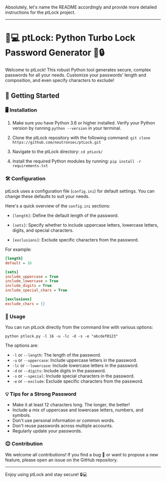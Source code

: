 Absolutely, let's name the README accordingly and provide more detailed instructions for the ptLock project.

---

# 💪💻 ptLock: Python Turbo Lock Password Generator 🎉🔒

Welcome to ptLock! This robust Python tool generates secure, complex passwords for all your needs. Customize your passwords' length and composition, and even specify characters to exclude!

## 🚀 Getting Started

### 🖥️ Installation

1. Make sure you have Python 3.6 or higher installed. Verify your Python version by running `python --version` in your terminal.

2. Clone the ptLock repository with the following command: `git clone https://github.com/neutronsec/ptLock.git`

3. Navigate to the ptLock directory: `cd ptLock/`

4. Install the required Python modules by running: `pip install -r requirements.txt`

### 🛠️ Configuration

ptLock uses a configuration file (`config.ini`) for default settings. You can change these defaults to suit your needs.

Here's a quick overview of the `config.ini` sections:

- `[length]`: Define the default length of the password.

- `[sets]`: Specify whether to include uppercase letters, lowercase letters, digits, and special characters.

- `[exclusions]`: Exclude specific characters from the password.

For example:

```ini
[length]
default = 16

[sets]
include_uppercase = True
include_lowercase = True
include_digits = True
include_special_chars = True

[exclusions]
exclude_chars = {}
```

### 🎯 Usage

You can run ptLock directly from the command line with various options:

```shell
python ptlock.py -l 16 -u -lc -d -s -e "abcdef0123"
```

The options are:

- `-l` or `--length`: The length of the password.
- `-u` or `--uppercase`: Include uppercase letters in the password.
- `-lc` or `--lowercase`: Include lowercase letters in the password.
- `-d` or `--digits`: Include digits in the password.
- `-s` or `--special`: Include special characters in the password.
- `-e` or `--exclude`: Exclude specific characters from the password.

### 💡 Tips for a Strong Password

- Make it at least 12 characters long. The longer, the better!
- Include a mix of uppercase and lowercase letters, numbers, and symbols.
- Don't use personal information or common words.
- Don't reuse passwords across multiple accounts.
- Regularly update your passwords.

### 😊 Contribution

We welcome all contributions! If you find a bug 🐛 or want to propose a new feature, please open an issue on the GitHub repository.

---

Enjoy using ptLock and stay secure! 🔒💻